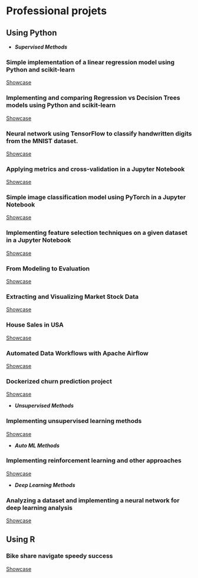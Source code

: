 # Professional projets 

## Using Python
- ***Supervised Methods***
### Simple implementation of a linear regression model using Python and scikit-learn 
[Showcase](https://github.com/christt94/scikit-learn)
### Implementing and comparing Regression vs Decision Trees models using Python and scikit-learn 
[Showcase](https://github.com/christt94/supervised-learning-env)
### Neural network using TensorFlow to classify handwritten digits from the MNIST dataset.
[Showcase](https://github.com/christt94/mnist-project) 
### Applying metrics and cross-validation in a Jupyter Notebook
[Showcase](https://github.com/christt94/Applying-metrics-cross-validation)
### Simple image classification model using PyTorch in a Jupyter Notebook
[Showcase](https://github.com/christt94/PyTorch_demo)
### Implementing feature selection techniques on a given dataset in a Jupyter Notebook
[Showcase](https://github.com/christt94/Feature_selection)
### From Modeling to Evaluation
[Showcase](https://github.com/christt94/IBM_training/blob/main/Data%20Science%20Methodology/4-From-Modeling-to-Evaluation.ipynb)
### Extracting and Visualizing Market Stock Data
[Showcase](https://github.com/christt94/IBM_training/blob/main/Final%20Assignment2.ipynb)
### House Sales in USA 
[Showcase](https://github.com/christt94/IBM_training/blob/main/House_Sales_in_King_Count_USA_20231003_1696291200_jupyterlite.ipynb)
### Automated Data Workflows with Apache Airflow 
[Showcase](https://github.com/christt94/airflow-welcome-dag)
### Dockerized churn prediction project 
[Showcase](https://github.com/christt94/lightgbm-churn-prediction)

- ***Unsupervised Methods***
### Implementing unsupervised learning methods
[Showcase](https://github.com/christt94/Unsupervised-learning-methods)

- ***Auto ML Methods***
### Implementing reinforcement learning and other approaches
[Showcase](https://github.com/christt94/reinforcement-learning-and-other-approaches)

- ***Deep Learning Methods***
### Analyzing a dataset and implementing a neural network for deep learning analysis
[Showcase](https://github.com/christt94/neural-network-deep-learning)

## Using R
### Bike share navigate speedy success
[Showcase](https://github.com/christt94/Google/blob/main/Google.Rmd)


